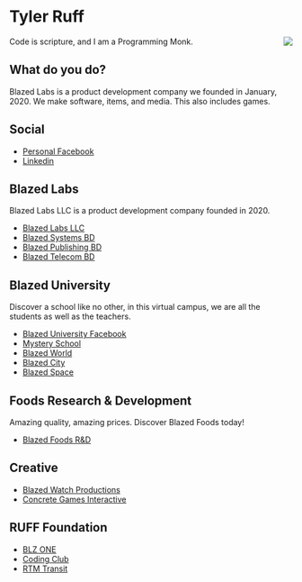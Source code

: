 # Tyler Ruff

<a href="https://blazedlabs.com/"><img align="right" src="https://blazed.sirv.com/logo/Beaker-Rainbow.png?w=120&h=120"></a>

Code is scripture, and I am a Programming Monk.

## What do you do?
Blazed Labs is a product development company we founded in January, 2020.
We make software, items, and media. This also includes games.

## Social
- [Personal Facebook](https://facebook.com/blazed.space)
- [Linkedin](https://www.linkedin.com/in/blz-one/)
  
## Blazed Labs
Blazed Labs LLC is a product development company founded in 2020.
- [Blazed Labs LLC](https://blazedlabs.com/)
- [Blazed Systems BD](https://blazed.systems/)
- [Blazed Publishing BD](https://blazed.xyz/)
- [Blazed Telecom BD](https://blazed.tel/)

## Blazed University
Discover a school like no other, in this virtual campus, we are all the students as well as the teachers.
- [Blazed University Facebook](https://www.facebook.com/groups/blazed.edu)
- [Mystery School](https://www.facebook.com/groups/atlantismysteryschool)
- [Blazed World](https://blazed.world/)
- [Blazed City](https://blazed.city/)
- [Blazed Space](https://www.blazed.space/)

## Foods Research & Development
Amazing quality, amazing prices. Discover Blazed Foods today!
- [Blazed Foods R&D](https://blazedfoods.com)

## Creative
- [Blazed Watch Productions](https://blazed.watch/)
- [Concrete Games Interactive](https://blazed.games/)

## RUFF Foundation
- [BLZ ONE](https://blz.one/)
- [Coding Club](https://blazed.cc/)
- [RTM Transit](https://rtmtransit.com/)